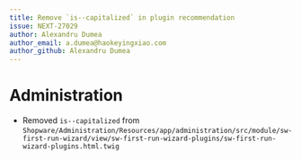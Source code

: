 ```yaml
---
title: Remove `is--capitalized` in plugin recommendation
issue: NEXT-27029
author: Alexandru Dumea
author_email: a.dumea@haokeyingxiao.com
author_github: Alexandru Dumea
---
```

# Administration
* Removed `is--capitalized` from `Shopware/Administration/Resources/app/administration/src/module/sw-first-run-wizard/view/sw-first-run-wizard-plugins/sw-first-run-wizard-plugins.html.twig`
